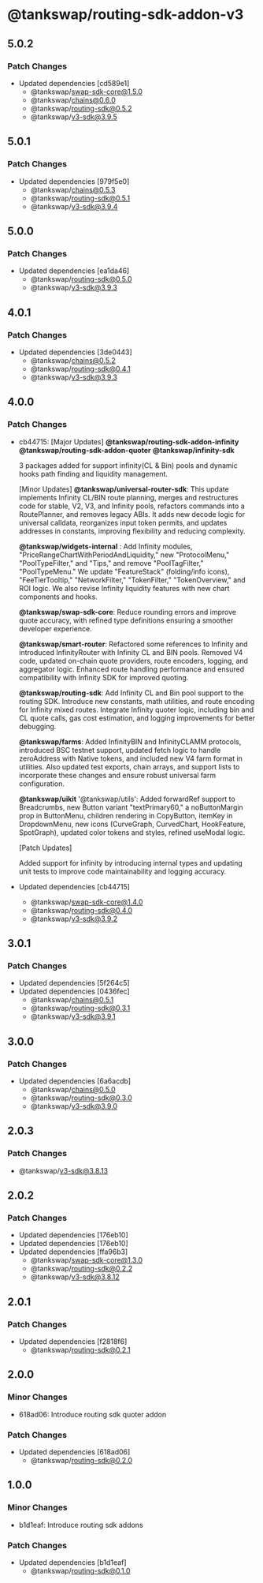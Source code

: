 # @tankswap/routing-sdk-addon-v3

## 5.0.2

### Patch Changes

- Updated dependencies [cd589e1]
  - @tankswap/swap-sdk-core@1.5.0
  - @tankswap/chains@0.6.0
  - @tankswap/routing-sdk@0.5.2
  - @tankswap/v3-sdk@3.9.5

## 5.0.1

### Patch Changes

- Updated dependencies [979f5e0]
  - @tankswap/chains@0.5.3
  - @tankswap/routing-sdk@0.5.1
  - @tankswap/v3-sdk@3.9.4

## 5.0.0

### Patch Changes

- Updated dependencies [ea1da46]
  - @tankswap/routing-sdk@0.5.0
  - @tankswap/v3-sdk@3.9.3

## 4.0.1

### Patch Changes

- Updated dependencies [3de0443]
  - @tankswap/chains@0.5.2
  - @tankswap/routing-sdk@0.4.1
  - @tankswap/v3-sdk@3.9.3

## 4.0.0

### Patch Changes

- cb44715: [Major Updates]
  **@tankswap/routing-sdk-addon-infinity**
  **@tankswap/routing-sdk-addon-quoter**
  **@tankswap/infinity-sdk**

  3 packages added for support infinity(CL & Bin) pools and dynamic hooks path finding and liquidity management.

  [Minor Updates]
  **@tankswap/universal-router-sdk**: This update implements Infinity CL/BIN route planning, merges and restructures code for stable, V2, V3, and Infinity pools, refactors commands into a RoutePlanner, and removes legacy ABIs. It adds new decode logic for universal calldata, reorganizes input token permits, and updates addresses in constants, improving flexibility and reducing complexity.

  **@tankswap/widgets-internal** : Add Infinity modules, "PriceRangeChartWithPeriodAndLiquidity," new "ProtocolMenu," "PoolTypeFilter," and "Tips," and remove "PoolTagFilter," "PoolTypeMenu." We update "FeatureStack" (folding/info icons), "FeeTierTooltip," "NetworkFilter," "TokenFilter," "TokenOverview," and ROI logic. We also revise Infinity liquidity features with new chart components and hooks.

  **@tankswap/swap-sdk-core**: Reduce rounding errors and improve quote accuracy, with refined type definitions ensuring a smoother developer experience.

  **@tankswap/smart-router**: Refactored some references to Infinity and introduced InfinityRouter with Infinity CL and BIN pools. Removed V4 code, updated on-chain quote providers, route encoders, logging, and aggregator logic. Enhanced route handling performance and ensured compatibility with Infinity SDK for improved quoting.

  **@tankswap/routing-sdk**: Add Infinity CL and Bin pool support to the routing SDK. Introduce new constants, math utilities, and route encoding for Infinity mixed routes. Integrate Infinity quoter logic, including bin and CL quote calls, gas cost estimation, and logging improvements for better debugging.

  **@tankswap/farms**: Added InfinityBIN and InfinityCLAMM protocols, introduced BSC testnet support, updated fetch logic to handle zeroAddress with Native tokens, and included new V4 farm format in utilities. Also updated test exports, chain arrays, and support lists to incorporate these changes and ensure robust universal farm configuration.

  **@tankswap/uikit**
  '@tankswap/utils': Added forwardRef support to Breadcrumbs, new Button variant "textPrimary60," a noButtonMargin prop in ButtonMenu, children rendering in CopyButton, itemKey in DropdownMenu, new icons (CurveGraph, CurvedChart, HookFeature, SpotGraph), updated color tokens and styles, refined useModal logic.

  [Patch Updates]

  Added support for infinity by introducing internal types and updating unit tests to improve code maintainability and logging accuracy.

- Updated dependencies [cb44715]
  - @tankswap/swap-sdk-core@1.4.0
  - @tankswap/routing-sdk@0.4.0
  - @tankswap/v3-sdk@3.9.2

## 3.0.1

### Patch Changes

- Updated dependencies [5f264c5]
- Updated dependencies [0436fec]
  - @tankswap/chains@0.5.1
  - @tankswap/routing-sdk@0.3.1
  - @tankswap/v3-sdk@3.9.1

## 3.0.0

### Patch Changes

- Updated dependencies [6a6acdb]
  - @tankswap/chains@0.5.0
  - @tankswap/routing-sdk@0.3.0
  - @tankswap/v3-sdk@3.9.0

## 2.0.3

### Patch Changes

- @tankswap/v3-sdk@3.8.13

## 2.0.2

### Patch Changes

- Updated dependencies [176eb10]
- Updated dependencies [176eb10]
- Updated dependencies [ffa96b3]
  - @tankswap/swap-sdk-core@1.3.0
  - @tankswap/routing-sdk@0.2.2
  - @tankswap/v3-sdk@3.8.12

## 2.0.1

### Patch Changes

- Updated dependencies [f2818f6]
  - @tankswap/routing-sdk@0.2.1

## 2.0.0

### Minor Changes

- 618ad06: Introduce routing sdk quoter addon

### Patch Changes

- Updated dependencies [618ad06]
  - @tankswap/routing-sdk@0.2.0

## 1.0.0

### Minor Changes

- b1d1eaf: Introduce routing sdk addons

### Patch Changes

- Updated dependencies [b1d1eaf]
  - @tankswap/routing-sdk@0.1.0
